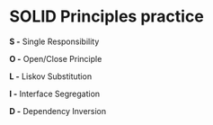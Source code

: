 # SOLID Principles practice

<b>S -</b> Single Responsibility

<b>O -</b> Open/Close Principle

<b>L -</b> Liskov Substitution

<b>I -</b> Interface Segregation

<b>D -</b>  Dependency Inversion